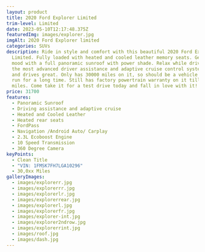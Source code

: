 ```yaml
---
layout: product
title: 2020 Ford Explorer Limited
trim-level: Limited
date: 2023-05-10T12:17:48.375Z
featuredImg: images/explorer.jpg
imgAlt: 2020 Ford Explorer limited
categories: SUVs
description: R﻿ide in style and comfort with this beautiful 2020 Ford Explorer
  Limited. Fully loaded with heated and cooled leather memory seats. Get in the
  mood with a full panoramic sunroof with power shade. Relax while driving with
  the most advanced driver assistance and adaptive cruise control systems. Runs
  and drives great. Only has 30000 miles on it, so should be a vehicle you can
  run for a long time. Still has factory powertrain warranty on it till 60000
  miles. Come take it for a test drive today and fall in love with it!
price: 31700
features:
  - Panoramic Sunroof
  - Driving assistance and adaptive cruise
  - Heated and Cooled Leather
  - Heated rear seats
  - FordPass
  - Navigation /Android Auto/ Carplay
  - 2.3L Ecoboost Engine
  - 10 Speed Transmission
  - 360 Degree Camera
keyPoints:
  - Clean Title
  - "VIN: 1FMSK7FH7LGA10296"
  - 30,0xx Miles
galleryImages:
  - images/explorerr.jpg
  - images/explorerrr.jpg
  - images/explorerlr.jpg
  - images/explorerrear.jpg
  - images/explorerl.jpg
  - images/explorerfr.jpg
  - images/explorer-int.jpg
  - images/explorer2ndrow.jpg
  - images/explorerrint.jpg
  - images/roof.jpg
  - images/dash.jpg
---
```

